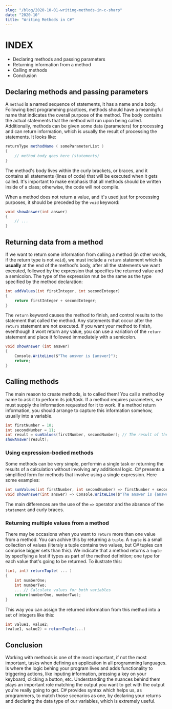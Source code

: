 ```yaml
---
slug: "/blog/2020-10-01-writing-methods-in-c-sharp"
date: "2020-10"
title: "Writing Methods in C#"
---
```


# INDEX
- Declaring methods and passing parameters
- Returning information from a method
- Calling methods
- Conclusion

## Declaring methods and passing parameters
A `method` is a named sequence of statements, it has a name and a body. Following best programming practices, methods should have a meaningful name that indicates the overall purpose of the method. The body contains the actual statements that the method will run upon being called. Additionally, methods can be given some data (parameters) for processing and can return information, which is usually the result of processing the statements. It looks like:
```csharp
returnType methodName ( someParameterList )
{
	// method body goes here (statements)
}
```
The method's body lives within the curly brackets, or braces, and it contains all statements (lines of code) that will be executed when it gets called. It's important to make emphasis that all methods should be written inside of a class; otherwise, the code will not compile.

When a method does not return a value, and it's used just for processing purposes, it should be preceded by the `void` keyword:
```csharp
void showAnswer(int answer)
{
	// ...
}
```

## Returning data from a method
If we want to return some information from calling a method (in other words, if the return type is not `void`), we must include a `return` statement which is **usually** at the end of the method's body, after all the statements we want executed, followed by the expression that specifies the returned value and a semicolon. The type of the expression mut be the same as the type specified by the method declaration:
```csharp
int addValues(int firstInteger, int secondInteger)
{
	return firstInteger + secondInteger;
}
```
The `return` keyword causes the method to finish, and control results to the statement that called the method. Any statements that occur after the `return` statement are not executed. If you want your method to finish, eventhough it wont return any value, you can use a variation of the `return` statement and place it followed immediately with a semicolon.
```csharp
void showAnswer (int answer)
{
	Console.WriteLine($"The answer is {answer}");
    return;
}
```

## Calling methods
The main reason to create methods, is to called them! You call a method by name to ask it to perform its job/task. If a method requires parameters, we must supply the information requested for it to work. If a method return information, you should arrange to capture this information somehow, usually into a variable.
```csharp
int firstNumber = 10;
int secondNumber = 11;
int result = sumValues(firstNumber, secondNumber); // The result of the method is stored into the result variable.
showAnswer(result);
```

### Using expression-bodied methods
Some methods can be very simple, performin a single task or returning the results of a calculation without involving any additional logic. C# presents a simplified form for methods that involve using a single expression. Here some examples:
```csharp
int sumValues(int firstNumber, int secondNumber) => firstNumber + secondNumber;
void showAnswer(int answer) => Console.WriteLine($"The answer is {answer}");
```
The main differences are the use of the `=>` operator and the absence of the `statement` and curly braces.

### Returning multiple values from a method
There may be occasions when you want to `return` more than one value from a method. You can achive this by returning a `tuple`. A `tuple` is a small collection of values (literaly a tuple contains two values, but C# tuples can comprise bigger sets than this). We indicate that a method returns a `tuple` by specfiying a lest if types as part of the method definition; one type for each value that's going to be returned. To ilustrate this:
```csharp
(int, int) returnTuple( ... )
{
	int numberOne;
    int numberTwo;
    ... // Calculate values for both variables
    return(numberOne, numberTwo);
}
```
This way you can assign the returned information from this method into a set of integers like this:
```csharp
int value1, value2;
(value1, value2) = returnTuple(...)
```

## Conclusion
Working with methods is one of the most important, if not the most important, tasks when defining an application in all programming languages. Is where the logic behing your program lives and adds functionality to triggering actions, like inputing information, pressing a key on your keyboard, clicking a button, etc. Understanding the nuances behind them plays an important role matching the output you want to get with the output you're really going to get. C# provides syntax which helps us, as programmers, to match those scenarios as one, by declaring your returns and declaring the data type of our variables, which is extremely useful.